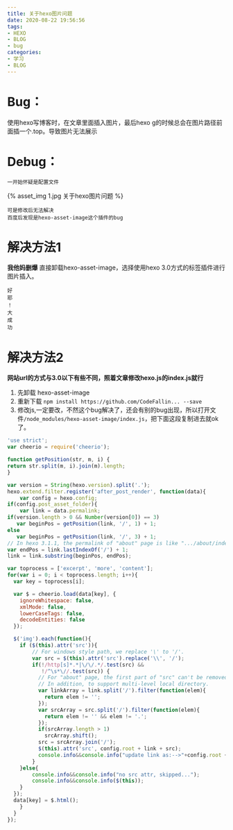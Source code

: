 ```yaml
---
title: 关于hexo图片问题
date: 2020-08-22 19:56:56
tags:
- HEXO
- BLOG
- bug
categories:
- 学习
- BLOG
---
```

# Bug：
使用hexo写博客时，在文章里面插入图片，最后hexo g的时候总会在图片路径前面插一个.top。导致图片无法展示

# Debug：
    一开始怀疑是配置文件
{% asset_img 1.jpg 关于hexo图片问题 %}

`可是修改后无法解决`  
`百度后发现是hexo-asset-image这个插件的bug`

# 解决方法1
**我他妈删爆**
直接卸载hexo-asset-image，选择使用hexo 3.0方式的标签插件进行图片插入。  

    好
    耶  
    ！    
    大  
    成  
    功

# 解决方法2    
**网站url的方式与3.0以下有些不同，照着文章修改hexo.js的index.js就行**
1. 先卸载 hexo-asset-image  
2. 重新下载 `npm install https://github.com/CodeFallin... --save`
3. 修改js,一定要改，不然这个bug解决了，还会有别的bug出现，所以打开文件`/node_modules/hexo-asset-image/index.js`，把下面这段复制进去就ok了。
```js
'use strict';
var cheerio = require('cheerio');

function getPosition(str, m, i) {
return str.split(m, i).join(m).length;
}

var version = String(hexo.version).split('.');
hexo.extend.filter.register('after_post_render', function(data){
    var config = hexo.config;
if(config.post_asset_folder){
    var link = data.permalink;
if(version.length > 0 && Number(version[0]) == 3)
   var beginPos = getPosition(link, '/', 1) + 1;
else
   var beginPos = getPosition(link, '/', 3) + 1;
// In hexo 3.1.1, the permalink of "about" page is like ".../about/index.html".
var endPos = link.lastIndexOf('/') + 1;
link = link.substring(beginPos, endPos);

var toprocess = ['excerpt', 'more', 'content'];
for(var i = 0; i < toprocess.length; i++){
  var key = toprocess[i];

  var $ = cheerio.load(data[key], {
    ignoreWhitespace: false,
    xmlMode: false,
    lowerCaseTags: false,
    decodeEntities: false
  });

  $('img').each(function(){
    if ($(this).attr('src')){
        // For windows style path, we replace '\' to '/'.
        var src = $(this).attr('src').replace('\\', '/');
        if(!/http[s]*.*|\/\/.*/.test(src) &&
           !/^\s*\//.test(src)) {
          // For "about" page, the first part of "src" can't be removed.
          // In addition, to support multi-level local directory.
          var linkArray = link.split('/').filter(function(elem){
            return elem != '';
          });
          var srcArray = src.split('/').filter(function(elem){
            return elem != '' && elem != '.';
          });
          if(srcArray.length > 1)
            srcArray.shift();
          src = srcArray.join('/');
          $(this).attr('src', config.root + link + src);
          console.info&&console.info("update link as:-->"+config.root + link + src);
        }
    }else{
        console.info&&console.info("no src attr, skipped...");
        console.info&&console.info($(this));
    }
  });
  data[key] = $.html();
    }
  }
});
```
